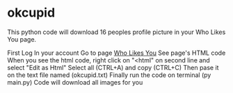 # okcupid

This python code will download 16 peoples profile picture in your Who Likes You page.

First Log In your account
Go to page [Who Likes You]("https://www.okcupid.com/who-likes-you")
See page's HTML code
When you see the html code, right click on "<html" on second line and select "Edit as Html"
Select all (CTRL+A) and copy (CTRL+C)
Then pase it on the text file named (okcupid.txt)
Finally run the code on terminal (py main.py)
Code will download all images for you
